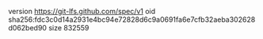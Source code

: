 version https://git-lfs.github.com/spec/v1
oid sha256:fdc3c0d14a2931e4bc94e72828d6c9a0691fa6e7cfb32aeba302628d062bed90
size 832559
